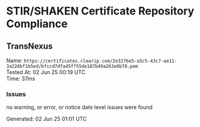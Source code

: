 # STIR/SHAKEN Certificate Repository Compliance

## TransNexus

Name: `https://certificates.clearip.com/2e3276e5-a5c5-43c7-ae11-3a226bf1b5ed/bfccd7dfa45ff55de187b49a263e8b78.pem`\
Tested At: 02 Jun 25 00:19 UTC\
Time: 37ms

### Issues

no warning, or error, or notice date level issues were found

Generated: 02 Jun 25 01:01 UTC